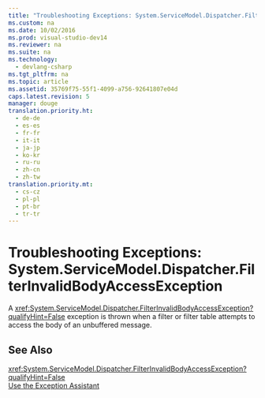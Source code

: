 ```yaml
---
title: "Troubleshooting Exceptions: System.ServiceModel.Dispatcher.FilterInvalidBodyAccessException"
ms.custom: na
ms.date: 10/02/2016
ms.prod: visual-studio-dev14
ms.reviewer: na
ms.suite: na
ms.technology: 
  - devlang-csharp
ms.tgt_pltfrm: na
ms.topic: article
ms.assetid: 35769f75-55f1-4099-a756-92641807e04d
caps.latest.revision: 5
manager: douge
translation.priority.ht: 
  - de-de
  - es-es
  - fr-fr
  - it-it
  - ja-jp
  - ko-kr
  - ru-ru
  - zh-cn
  - zh-tw
translation.priority.mt: 
  - cs-cz
  - pl-pl
  - pt-br
  - tr-tr
---
```

# Troubleshooting Exceptions: System.ServiceModel.Dispatcher.FilterInvalidBodyAccessException
A <xref:System.ServiceModel.Dispatcher.FilterInvalidBodyAccessException?qualifyHint=False> exception is thrown when a filter or filter table attempts to access the body of an unbuffered message.  
  
## See Also  
 <xref:System.ServiceModel.Dispatcher.FilterInvalidBodyAccessException?qualifyHint=False>   
 [Use the Exception Assistant](../Topic/How%20to:%20Use%20the%20Exception%20Assistant.md)